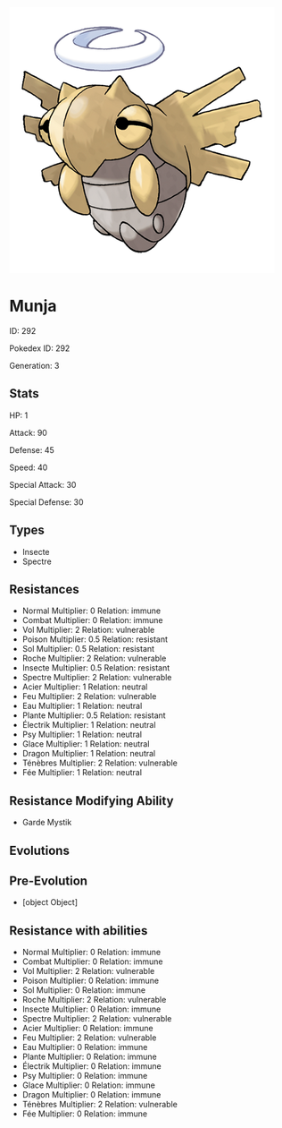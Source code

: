![](https://raw.githubusercontent.com/PokeAPI/sprites/master/sprites/pokemon/other/official-artwork/292.png)

# Munja
ID: 292

Pokedex ID: 292

Generation: 3

## Stats

HP: 1

Attack: 90

Defense: 45

Speed: 40

Special Attack: 30

Special Defense: 30

## Types

- Insecte
- Spectre
## Resistances

- Normal Multiplier: 0 Relation: immune
- Combat Multiplier: 0 Relation: immune
- Vol Multiplier: 2 Relation: vulnerable
- Poison Multiplier: 0.5 Relation: resistant
- Sol Multiplier: 0.5 Relation: resistant
- Roche Multiplier: 2 Relation: vulnerable
- Insecte Multiplier: 0.5 Relation: resistant
- Spectre Multiplier: 2 Relation: vulnerable
- Acier Multiplier: 1 Relation: neutral
- Feu Multiplier: 2 Relation: vulnerable
- Eau Multiplier: 1 Relation: neutral
- Plante Multiplier: 0.5 Relation: resistant
- Électrik Multiplier: 1 Relation: neutral
- Psy Multiplier: 1 Relation: neutral
- Glace Multiplier: 1 Relation: neutral
- Dragon Multiplier: 1 Relation: neutral
- Ténèbres Multiplier: 2 Relation: vulnerable
- Fée Multiplier: 1 Relation: neutral
## Resistance Modifying Ability

- Garde Mystik

## Evolutions

## Pre-Evolution

- [object Object]

## Resistance with abilities

- Normal Multiplier: 0 Relation: immune
- Combat Multiplier: 0 Relation: immune
- Vol Multiplier: 2 Relation: vulnerable
- Poison Multiplier: 0 Relation: immune
- Sol Multiplier: 0 Relation: immune
- Roche Multiplier: 2 Relation: vulnerable
- Insecte Multiplier: 0 Relation: immune
- Spectre Multiplier: 2 Relation: vulnerable
- Acier Multiplier: 0 Relation: immune
- Feu Multiplier: 2 Relation: vulnerable
- Eau Multiplier: 0 Relation: immune
- Plante Multiplier: 0 Relation: immune
- Électrik Multiplier: 0 Relation: immune
- Psy Multiplier: 0 Relation: immune
- Glace Multiplier: 0 Relation: immune
- Dragon Multiplier: 0 Relation: immune
- Ténèbres Multiplier: 2 Relation: vulnerable
- Fée Multiplier: 0 Relation: immune